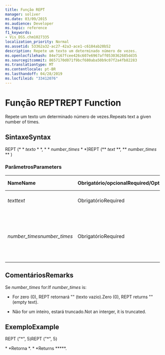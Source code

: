 ```yaml
---
title: Função REPT
manager: soliver
ms.date: 03/09/2015
ms.audience: Developer
ms.topic: reference
f1_keywords:
- Vis_DSS.chm1027335
localization_priority: Normal
ms.assetid: 53362a32-ac27-42a3-ace1-c6184ab20b52
description: Repete um texto um determinado número de vezes.
ms.openlocfilehash: 84e7167fcee426c607e6967aff0530362685dd35
ms.sourcegitcommit: 8657170d071f9bcf680aba50b9c07f2a4fb82283
ms.translationtype: MT
ms.contentlocale: pt-BR
ms.lasthandoff: 04/28/2019
ms.locfileid: "33412076"
---
```

# <a name="rept-function"></a><span data-ttu-id="f0853-103">Função REPT</span><span class="sxs-lookup"><span data-stu-id="f0853-103">REPT Function</span></span>

<span data-ttu-id="f0853-104">Repete um texto um determinado número de vezes.</span><span class="sxs-lookup"><span data-stu-id="f0853-104">Repeats text a given number of times.</span></span> 
  
## <a name="syntax"></a><span data-ttu-id="f0853-105">Sintaxe</span><span class="sxs-lookup"><span data-stu-id="f0853-105">Syntax</span></span>

<span data-ttu-id="f0853-106">REPT (\* \* *texto* \* \*, \* \* *number_times* \* \*)</span><span class="sxs-lookup"><span data-stu-id="f0853-106">REPT (\*\* *text* \*\*, \*\* *number_times* \*\* )</span></span> 
  
### <a name="parameters"></a><span data-ttu-id="f0853-107">Parâmetros</span><span class="sxs-lookup"><span data-stu-id="f0853-107">Parameters</span></span>

|<span data-ttu-id="f0853-108">**Name**</span><span class="sxs-lookup"><span data-stu-id="f0853-108">**Name**</span></span>|<span data-ttu-id="f0853-109">**Obrigatório/opcional**</span><span class="sxs-lookup"><span data-stu-id="f0853-109">**Required/Optional**</span></span>|<span data-ttu-id="f0853-110">**Tipo de dados**</span><span class="sxs-lookup"><span data-stu-id="f0853-110">**Data Type**</span></span>|<span data-ttu-id="f0853-111">**Descrição**</span><span class="sxs-lookup"><span data-stu-id="f0853-111">**Description**</span></span>|
|:-----|:-----|:-----|:-----|
| <span data-ttu-id="f0853-112">_text_</span><span class="sxs-lookup"><span data-stu-id="f0853-112">_text_</span></span> <br/> |<span data-ttu-id="f0853-113">Obrigatório</span><span class="sxs-lookup"><span data-stu-id="f0853-113">Required</span></span>  <br/> |<span data-ttu-id="f0853-114">**Cadeia de caracteres**</span><span class="sxs-lookup"><span data-stu-id="f0853-114">**String**</span></span> <br/> | <span data-ttu-id="f0853-115">O texto a ser repetido.</span><span class="sxs-lookup"><span data-stu-id="f0853-115">The text you want to repeat.</span></span>  <br/> |
| <span data-ttu-id="f0853-116">_number_times_</span><span class="sxs-lookup"><span data-stu-id="f0853-116">_number_times_</span></span> <br/> |<span data-ttu-id="f0853-117">Obrigatório</span><span class="sxs-lookup"><span data-stu-id="f0853-117">Required</span></span>  <br/> |<span data-ttu-id="f0853-118">**Número**</span><span class="sxs-lookup"><span data-stu-id="f0853-118">**Number**</span></span> <br/> |<span data-ttu-id="f0853-119">Um número positivo que especifica o número de vezes que o texto será repetido.</span><span class="sxs-lookup"><span data-stu-id="f0853-119">A positive number specifying the number of times to repeat text.</span></span>  <br/> |
   
## <a name="remarks"></a><span data-ttu-id="f0853-120">Comentários</span><span class="sxs-lookup"><span data-stu-id="f0853-120">Remarks</span></span>

<span data-ttu-id="f0853-121">Se *number_times* for:</span><span class="sxs-lookup"><span data-stu-id="f0853-121">If  *number_times*  is:</span></span> 
  
- <span data-ttu-id="f0853-122">For zero (0), REPT retornará "" (texto vazio).</span><span class="sxs-lookup"><span data-stu-id="f0853-122">Zero (0), REPT returns "" (empty text).</span></span>
    
- <span data-ttu-id="f0853-123">Não for um inteiro, estará truncado.</span><span class="sxs-lookup"><span data-stu-id="f0853-123">Not an interger, it is truncated.</span></span>
    
## <a name="example"></a><span data-ttu-id="f0853-124">Exemplo</span><span class="sxs-lookup"><span data-stu-id="f0853-124">Example</span></span>

<span data-ttu-id="f0853-125">REPT ("\*", 5)</span><span class="sxs-lookup"><span data-stu-id="f0853-125">REPT ("\*", 5)</span></span> 
  
<span data-ttu-id="f0853-126">\* \*Retorna \*. \* \*</span><span class="sxs-lookup"><span data-stu-id="f0853-126">Returns \*\*\*\*\*.</span></span> 
  

